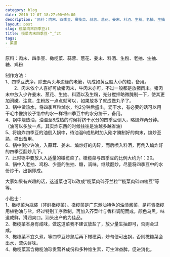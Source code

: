 ```yaml
---
category: blog
date: 2010-12-07 18:27:00+00:00
description: '原料：肉末、四季豆、橄榄菜、蒜蓉、葱花、姜末、料酒、生粉、老抽、生抽、糖、鸡粉 '
layout: post
slug: 榄菜肉末四季豆zt
title: 榄菜肉末四季豆-^_^zt
tags:
- 菜谱
---
```


原料：肉末、四季豆、橄榄菜、蒜蓉、葱花、姜末、料酒、生粉、老抽、生抽、糖、鸡粉     
  
制作方法：  　　  
1、四季豆洗净，除去两头与边缘的老筋，切成如黄豆般大小的粒，备用。  　　2、肉末依个人喜好可放猪肉末，牛肉末亦可，不过一般都是放猪肉末。猪肉末中放入少许姜末、葱花、生抽、料酒以及生粉，充分搅拌略微腌制一下，使其更加滑嫩。注意，生粉放一点点就可以，如果放多了就成做丸子了。  　　  
3、锅中做热水，将四季豆粒焯水，约2分钟后盛出，沥干水，有必要的话可以用干毛巾像挤饺子馅中的水一样将四季豆中的水分挤干，备用。  　　  
4、锅中烧热油，油温至8成热的时候将挤干水分的四季豆倒入，略煸炸两分钟。（油可以多放一点，其实炸东西的时候往往是油越多越省油）  　　  
5、将煸炸四季豆的油倒入锅中，待油温6成热时加入刚才腌制好的肉末，煸炒至熟，盛出备用。  　　  
6、锅中倒少许油，入蒜茸、姜末、煸炒好的肉碎，而后喷入料酒，再倒入煸炸好的四季豆翻炒几下。  　　  
7、此时锅中要放入入适量的橄榄菜了。橄榄菜与四季豆的比例大约为1：20。  8、锅中入老抽、鸡粉、少量的生抽、糖，调味。继续翻炒，尽量将四季豆中的水份炒干。出锅即成。    
  
大家如果有兴趣的话，这道菜也可以改成“榄菜肉碎芥兰粒”“榄菜肉碎四棱豆”等等。  　　  
  
小贴士：  　　  
1、橄榄菜为瓶装（非鲜橄榄菜）。橄榄菜是广东潮汕特色的油渍酱菜，是将青橄榄用植物油与盐，经过特别工序熬制，再加入芥菜叶与香料调配而成，颜色乌黑，味道咸鲜，滑润爽口。汕头出产的为佳品。    
2、橄榄菜本身有咸味，做这道菜我不建议放盐了，放少量生抽即可，否则会过咸。    
3、橄榄菜不宜久煮，等四季豆炒熟后再下橄榄菜，炒匀便可出锅，否则橄榄菜会出水，流失鲜味。    
4、橄榄菜富含橄榄油珍贵营养成份和多种维生素，可生津益脾，促进消化。
